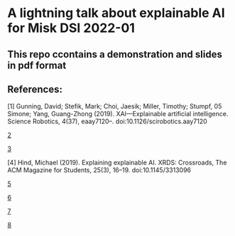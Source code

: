 # A lightning talk about explainable AI for Misk DSI 2022-01 
## This repo ccontains a demonstration and slides in pdf format

## References: 

[1] Gunning, David; Stefik, Mark; Choi, Jaesik; Miller, Timothy; Stumpf, 05 Simone; Yang, Guang-Zhong (2019). XAI—Explainable artificial
intelligence. Science Robotics, 4(37), eaay7120–.
doi:10.1126/scirobotics.aay7120

[2](https://en.m.wikipedia.org/wiki/Explainable_artificial_intelligence)

[3](https://www.ibm.com/blogs/research/2019/08/ai-explainability-360/)

[4] Hind, Michael (2019). Explaining explainable AI. XRDS: Crossroads, The ACM Magazine for Students, 25(3), 16–19. doi:10.1145/3313096

[5](https://www.intechopen.com/chapters/72398)

[6](https://www.researchgate.net/publication/338184751_Explainable_Artificial_Intelligence_XAI_Concepts_Taxonomies_Opportunities_and_Challenges_toward_Responsible_AI)

[7](https://towardsdatascience.com/what-is-explainable-ai-xai-afc56938d513)

[8](https://towardsdatascience.com/explainable-ai-xai-a-guide-to-7-packages-in-python-to-explain-your-models-932967f0634b)

